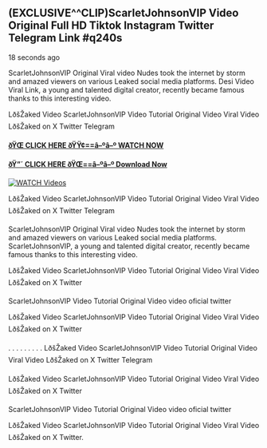 ## (EXCLUSIVE^^CLIP)ScarletJohnsonVIP Video Original Full HD Tiktok Instagram Twitter Telegram Link #q240s

18 seconds ago

ScarletJohnsonVIP Original Viral video Nudes took the internet by storm and amazed viewers on various Leaked social media platforms. Desi Video Viral Link, a young and talented digital creator, recently became famous thanks to this interesting video.

LðšŽaked Video ScarletJohnsonVIP Video Tutorial Original Video Viral Video LðšŽaked on X Twitter Telegram

**[ðŸŒ CLICK HERE ðŸŸ¢==â–ºâ–º WATCH NOW](https://clips-mediaa.blogspot.com/2025/02/video-viral-download.html)**

**[ðŸ”´ CLICK HERE ðŸŒ==â–ºâ–º Download Now](https://clips-mediaa.blogspot.com/2025/02/video-viral-download.html)**

[![WATCH Videos](https://i.imgur.com/dJHk4Zq.gif)](https://clips-mediaa.blogspot.com/2025/02/video-viral-download.html)

LðšŽaked Video ScarletJohnsonVIP Video Tutorial Original Video Viral Video LðšŽaked on X Twitter Telegram

ScarletJohnsonVIP Original Viral video Nudes took the internet by storm and amazed viewers on various Leaked social media platforms. ScarletJohnsonVIP, a young and talented digital creator, recently became famous thanks to this interesting video.

LðšŽaked Video ScarletJohnsonVIP Video Tutorial Original Video Viral Video LðšŽaked on X Twitter

ScarletJohnsonVIP Video Tutorial Original Video video oficial twitter

LðšŽaked Video ScarletJohnsonVIP Video Tutorial Original Video Viral Video LðšŽaked on X Twitter

. . . . . . . . . LðšŽaked Video ScarletJohnsonVIP Video Tutorial Original Video Viral Video LðšŽaked on X Twitter Telegram

LðšŽaked Video ScarletJohnsonVIP Video Tutorial Original Video Viral Video LðšŽaked on X Twitter

ScarletJohnsonVIP Video Tutorial Original Video video oficial twitter

LðšŽaked Video ScarletJohnsonVIP Video Tutorial Original Video Viral Video LðšŽaked on X Twitter.